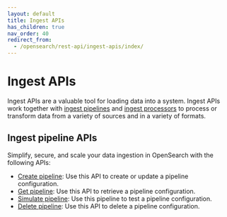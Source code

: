 ```yaml
---
layout: default
title: Ingest APIs
has_children: true
nav_order: 40
redirect_from:
  - /opensearch/rest-api/ingest-apis/index/
---
```


# Ingest APIs

Ingest APIs are a valuable tool for loading data into a system. Ingest APIs work together with [ingest pipelines]({{site.url}}{{site.baseurl}}/api-reference/ingest-apis/ingest-pipelines/) and [ingest processors]({{site.url}}{{site.baseurl}}/api-reference/ingest-apis/ingest-processors/) to process or transform data from a variety of sources and in a variety of formats. 

## Ingest pipeline APIs

Simplify, secure, and scale your data ingestion in OpenSearch with the following APIs:

- [Create pipeline]({{site.url}}{{site.baseurl}}/api-reference/ingest-apis/create-ingest/): Use this API to create or update a pipeline configuration.
- [Get pipeline]({{site.url}}{{site.baseurl}}/api-reference/ingest-apis/get-ingest/): Use this API to retrieve a pipeline configuration.
- [Simulate pipeline]({{site.url}}{{site.baseurl}}/api-reference/ingest-apis/simulate-ingest/): Use this pipeline to test a pipeline configuration.
- [Delete pipeline]({{site.url}}{{site.baseurl}}/api-reference/ingest-apis/delete-ingest/): Use this API to delete a pipeline configuration.
